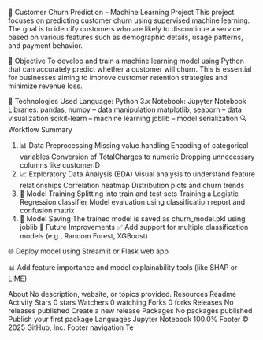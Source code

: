 🔄 Customer Churn Prediction – Machine Learning Project
This project focuses on predicting customer churn using supervised machine learning. The goal is to identify customers who are likely to discontinue a service based on various features such as demographic details, usage patterns, and payment behavior.

🎯 Objective
To develop and train a machine learning model using Python that can accurately predict whether a customer will churn. This is essential for businesses aiming to improve customer retention strategies and minimize revenue loss.

🧰 Technologies Used
Language: Python 3.x
Notebook: Jupyter Notebook
Libraries:
pandas, numpy – data manipulation
matplotlib, seaborn – data visualization
scikit-learn – machine learning
joblib – model serialization
🔍 Workflow Summary
1. 📊 Data Preprocessing
Missing value handling
Encoding of categorical variables
Conversion of TotalCharges to numeric
Dropping unnecessary columns like customerID
2. 📈 Exploratory Data Analysis (EDA)
Visual analysis to understand feature relationships
Correlation heatmap
Distribution plots and churn trends
3. 🧠 Model Training
Splitting into train and test sets
Training a Logistic Regression classifier
Model evaluation using classification report and confusion matrix
4. 💾 Model Saving
The trained model is saved as churn_model.pkl using joblib
🚀 Future Improvements
✅ Add support for multiple classification models (e.g., Random Forest, XGBoost)

🌐 Deploy model using Streamlit or Flask web app

📊 Add feature importance and model explainability tools (like SHAP or LIME)

About
No description, website, or topics provided.
Resources
 Readme
 Activity
Stars
 0 stars
Watchers
 0 watching
Forks
 0 forks
Releases
No releases published
Create a new release
Packages
No packages published
Publish your first package
Languages
Jupyter Notebook
100.0%
Footer
© 2025 GitHub, Inc.
Footer navigation
Te
